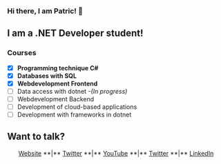 ### Hi there, I am Patric! 👋

## I am a .NET Developer student!

### Courses 
- [x] **Programming technique C#**
- [x] **Databases with SQL**
- [x] **Webdevelopment Frontend**
- [ ] Data access with dotnet _-(In progress)_
- [ ] Webdevelopment Backend
- [ ] Development of cloud-based applications 
- [ ] Development with frameworks in dotnet

## Want to talk?

<p align="center">
  <a href="http://patricbergkvist.com" target="_blank">Website</a> **|**
  <a href="https://twitter.com/Spuute" target="_blank">Twitter</a> **|**
  <a href="https://www.youtube.com/patricbergkvist" target="_blank">YouTube</a> **|**
  <a href="https://twitter.com/Spuute" target="_blank">Twitter</a> **|**
  <a href="https://www.linkedin.com/in/patric-bergkvist-b5823b67/" target="_blank">LinkedIn</a>
</p>


<!--
**Spuute/Spuute** is a ✨ _special_ ✨ repository because its `README.md` (this file) appears on your GitHub profile

Here are some ideas to get you started:

- 🔭 I’m currently working on ...
- 🌱 I’m currently learning ...
- 👯 I’m looking to collaborate on ...
- 🤔 I’m looking for help with ...
- 💬 Ask me about ...
- 📫 How to reach me: ...
- 😄 Pronouns: ...
- ⚡ Fun fact: ...
-->
